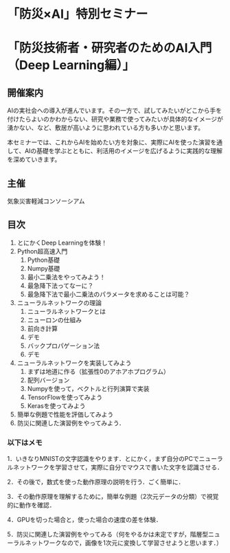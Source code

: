 # 「防災×AI」特別セミナー
# 「防災技術者・研究者のためのAI入門（Deep Learning編）」

## 開催案内
AIの実社会への導入が進んでいます。その一方で、試してみたいがどこから手を付けたらよいのかわからない、研究や業務で使ってみたいが具体的なイメージが湧かない、など、敷居が高いように思われている方も多いかと思います。

本セミナーでは、これからAIを始めたい方を対象に、実際にAIを使った演習を通して、AIの基礎を学ぶとともに、利活用のイメージを広げるように実践的な理解を深めていきます。

## 主催
気象災害軽減コンソーシアム


## 目次

1. とにかくDeep Learningを体験！
1. Python超高速入門
   1. Python基礎
   1. Numpy基礎
   1. 最小二乗法をやってみよう！
   1. 最急降下法ってなーに？
   1. 最急降下法で最小二乗法のパラメータを求めることは可能？
1. ニューラルネットワークの理論
   1. ニューラルネットワークとは
   1. ニューロンの仕組み
   1. 前向き計算
   1. デモ
   1. バックプロパゲーション法
   1. デモ
1. ニューラルネットワークを実装してみよう
   1. まずは地道に作る（拡張性0のアホアホプログラム）
   1. 配列バージョン
   1. Numpyを使って，ベクトルと行列演算で実装
   1. TensorFlowを使ってみよう
   1. Kerasを使ってみよう
1. 簡単な例題で性能を評価してみよう
1. 防災に関連した演習例をやってみよう．

### 以下はメモ

1．いきなりMNISTの文字認識をやります．とにかく，まず自分のPCでニューラルネットワークを学習させて，実際に自分でマウスで書いた文字を認識させる．

2．その後で，数式を使った動作原理の説明を行う．ごく簡単に．

3．その動作原理を理解するために，簡単な例題（2次元データの分類）で視覚的に動作を確認．

4．GPUを切った場合と，使った場合の速度の差を体験．

5．防災に関連した演習例をやってみる（何をやるかは未定ですが，階層型ニューラルネットワークなので，画像を1次元に変換して学習させようと思います．）
